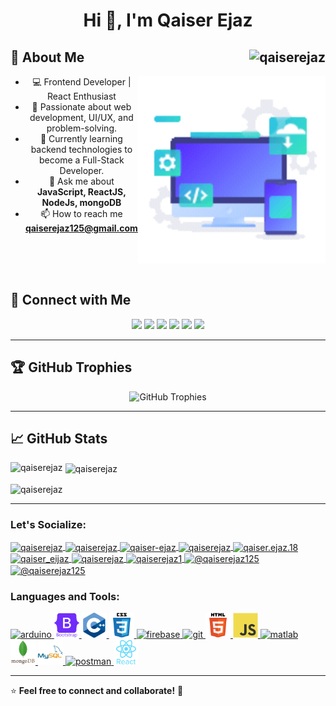 <h1 align="center">Hi 👋, I'm Qaiser Ejaz</h1>

 
 
## 🚀 About Me                <img src="https://komarev.com/ghpvc/?username=qaiserejaz&label=Profile%20views&color=0e75b6&style=flat" alt="qaiserejaz" align="right" />


<div align="center">
<!-- <img src="https://cdn.dribbble.com/users/1162077/screenshots/3848914/programmer.gif" width="350" alt="Coding GIF" align="right"> -->
<img src="./Coding.gif" width="300" alt="Coding GIF" align="right">
  
-   💻 Frontend Developer | React Enthusiast
-   🎯 Passionate about web development, UI/UX, and problem-solving.
-   🌱 Currently learning backend technologies to become a Full-Stack Developer.
- 💬 Ask me about **JavaScript, ReactJS, NodeJs, mongoDB**
- 📫 How to reach me **qaiserejaz125@gmail.com**
</div>

<br>
<br>
<br>

## 🔗 Connect with Me
<p align="center">
  <a href="https://www.linkedin.com/in/qaiserejaz" target="blank"><img src="https://img.shields.io/badge/LinkedIn-blue?style=for-the-badge&logo=linkedin"></a>
  <a href="https://github.com/qaiserejaz" target="blank"><img src="https://img.shields.io/badge/GitHub-black?style=for-the-badge&logo=github"></a>
  <a href="https://leetcode.com/qaiserejaz" target="blank"><img src="https://img.shields.io/badge/LeetCode-white?style=for-the-badge&logo=leetcode"></a>
  <a href="https://www.hackerrank.com/qaiserejaz" target="blank"><img src="https://img.shields.io/badge/HackerRank-white?style=for-the-badge&logo=hackerrank"></a>
  <a href="https://www.hackerearth.com/@qaiserejaz" target="blank"><img src="https://img.shields.io/badge/HackerEarth-blue?style=for-the-badge&logo=hackerearth"></a>
  <a href="https://x.com/qaisersidd" target="blank"><img src="https://img.shields.io/badge/X.Com-black?style=for-the-badge&logo=x" /></a>
</p>

---

## 🏆 GitHub Trophies
<p align="center">
  <img src="https://github-profile-trophy.vercel.app/?username=qaiserejaz&theme=onedark&margin-w=15" alt="GitHub Trophies" />
</p>

---

## 📈 GitHub Stats
<p><img align="left" src="https://github-readme-stats.vercel.app/api/top-langs?username=qaiserejaz&show_icons=true&theme=tokyonight&locale=en&layout=compact" alt="qaiserejaz" /></p>
<p>&nbsp;<img align="center" src="https://github-readme-stats.vercel.app/api?username=qaiserejaz&show_icons=true&theme=tokyonight&locale=en" alt="qaiserejaz" /></p>
<!-- <p><img align="center" src="https://github-readme-streak-stats.herokuapp.com/?user=qaiserejaz&" alt="qaiserejaz" /></p> -->
<p><img align="center" src="https://github-readme-streak-stats.herokuapp.com/?user=qaiserejaz&currStreakNum=F79C42&sideNums=F79C42&dates=F79C42&background=1D1F2D&border_radius=5" alt="qaiserejaz" /></p>

---

<h3 align="left">Let's Socialize:</h3>
<p align="left">
  <a href="https://codepen.io/qaiserejaz" target="blank">
    <img align="center" src="https://raw.githubusercontent.com/rahuldkjain/github-profile-readme-generator/master/src/images/icons/Social/codepen.svg" alt="qaiserejaz" height="30" width="40" />
  </a>
  <a href="https://dev.to/qaiserejaz" target="blank">
    <img align="center" src="https://raw.githubusercontent.com/rahuldkjain/github-profile-readme-generator/master/src/images/icons/Social/devto.svg" alt="qaiserejaz" height="30" width="40" />
  </a>
  <a href="https://stackoverflow.com/users/qaiser-ejaz" target="blank">
    <img align="center" src="https://raw.githubusercontent.com/rahuldkjain/github-profile-readme-generator/master/src/images/icons/Social/stack-overflow.svg" alt="qaiser-ejaz" height="30" width="40" />
  </a>
  <a href="https://kaggle.com/qaiserejaz" target="blank">
    <img align="center" src="https://raw.githubusercontent.com/rahuldkjain/github-profile-readme-generator/master/src/images/icons/Social/kaggle.svg" alt="qaiserejaz" height="30" width="40" />
  </a>
  <a href="https://fb.com/qaiser.ejaz.18" target="blank">
    <img align="center" src="https://raw.githubusercontent.com/rahuldkjain/github-profile-readme-generator/master/src/images/icons/Social/facebook.svg" alt="qaiser.ejaz.18" height="30" width="40" />
  </a>
  <a href="https://instagram.com/qaiser_eijaz" target="blank">
    <img align="center" src="https://raw.githubusercontent.com/rahuldkjain/github-profile-readme-generator/master/src/images/icons/Social/instagram.svg" alt="qaiser_eijaz" height="30" width="40" />
  </a>
  <a href="https://dribbble.com/qaiserejaz" target="blank">
    <img align="center" src="https://raw.githubusercontent.com/rahuldkjain/github-profile-readme-generator/master/src/images/icons/Social/dribbble.svg" alt="qaiserejaz" height="30" width="40" />
  </a>
  <a href="https://www.behance.net/qaiserejaz1" target="blank">
    <img align="center" src="https://raw.githubusercontent.com/rahuldkjain/github-profile-readme-generator/master/src/images/icons/Social/behance.svg" alt="qaiserejaz1" height="30" width="40" />
  </a>
  <a href="https://hashnode.com/@qaiserejaz125" target="blank">
    <img align="center" src="https://raw.githubusercontent.com/rahuldkjain/github-profile-readme-generator/master/src/images/icons/Social/hashnode.svg" alt="@qaiserejaz125" height="30" width="40" />
  </a>
  <a href="https://medium.com/@qaiserejaz125" target="blank">
    <img align="center" src="https://raw.githubusercontent.com/rahuldkjain/github-profile-readme-generator/master/src/images/icons/Social/medium.svg" alt="@qaiserejaz125" height="30" width="40" />
  </a>
</p>

<h3 align="left">Languages and Tools:</h3>
<p align="left"> 
  <a href="https://www.arduino.cc/" target="_blank" rel="noreferrer"> <img src="https://cdn.worldvectorlogo.com/logos/arduino-1.svg" alt="arduino" width="40" height="40"/> </a> 
  <a href="https://getbootstrap.com" target="_blank" rel="noreferrer"> <img src="https://raw.githubusercontent.com/devicons/devicon/master/icons/bootstrap/bootstrap-plain-wordmark.svg" alt="bootstrap" width="40" height="40"/> </a> 
  <a href="https://www.w3schools.com/cpp/" target="_blank" rel="noreferrer"> <img src="https://raw.githubusercontent.com/devicons/devicon/master/icons/cplusplus/cplusplus-original.svg" alt="cplusplus" width="40" height="40"/> </a> 
  <a href="https://www.w3schools.com/css/" target="_blank" rel="noreferrer"> <img src="https://raw.githubusercontent.com/devicons/devicon/master/icons/css3/css3-original-wordmark.svg" alt="css3" width="40" height="40"/> </a> 
  <a href="https://firebase.google.com/" target="_blank" rel="noreferrer"> <img src="https://www.vectorlogo.zone/logos/firebase/firebase-icon.svg" alt="firebase" width="40" height="40"/> </a> 
  <a href="https://git-scm.com/" target="_blank" rel="noreferrer"> <img src="https://www.vectorlogo.zone/logos/git-scm/git-scm-icon.svg" alt="git" width="40" height="40"/> </a> 
  <a href="https://www.w3.org/html/" target="_blank" rel="noreferrer"> <img src="https://raw.githubusercontent.com/devicons/devicon/master/icons/html5/html5-original-wordmark.svg" alt="html5" width="40" height="40"/> </a> 
  <a href="https://developer.mozilla.org/en-US/docs/Web/JavaScript" target="_blank" rel="noreferrer"> 
    <img src="https://raw.githubusercontent.com/devicons/devicon/master/icons/javascript/javascript-original.svg" alt="javascript" width="40" height="40"/> 
  </a> 
  <a href="https://www.mathworks.com/" target="_blank" rel="noreferrer"> <img src="https://upload.wikimedia.org/wikipedia/commons/2/21/Matlab_Logo.png" alt="matlab" width="40" height="40"/> </a> 
  <a href="https://www.mongodb.com/" target="_blank" rel="noreferrer"> <img src="https://raw.githubusercontent.com/devicons/devicon/master/icons/mongodb/mongodb-original-wordmark.svg" alt="mongodb" width="40" height="40"/> </a> 
  <a href="https://www.mysql.com/" target="_blank" rel="noreferrer"> <img src="https://raw.githubusercontent.com/devicons/devicon/master/icons/mysql/mysql-original-wordmark.svg" alt="mysql" width="40" height="40"/> </a> 
  <a href="https://postman.com" target="_blank" rel="noreferrer"> <img src="https://www.vectorlogo.zone/logos/getpostman/getpostman-icon.svg" alt="postman" width="40" height="40"/> </a> 
  <a href="https://reactjs.org/" target="_blank" rel="noreferrer"> <img src="https://raw.githubusercontent.com/devicons/devicon/master/icons/react/react-original-wordmark.svg" alt="react" width="40" height="40"/> </a> 
</p>

---

⭐ **Feel free to connect and collaborate!** 🚀

